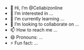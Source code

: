 - 👋 Hi, I’m @Celiabizonline
- 👀 I’m interested in ...
- 🌱 I’m currently learning ...
- 💞️ I’m looking to collaborate on ...
- 📫 How to reach me ...
- 😄 Pronouns: ...
- ⚡ Fun fact: ...

<!---
Celiabizonline/Celiabizonline is a ✨ special ✨ repository because its `README.md` (this file) appears on your GitHub profile.
You can click the Preview link to take a look at your changes.
--->
